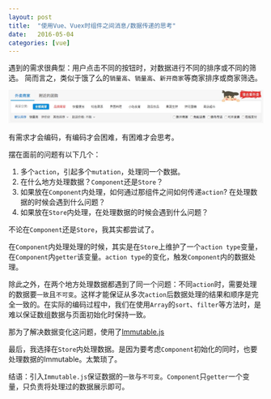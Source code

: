 ```yaml
---
layout: post
title:  "使用Vue、Vuex时组件之间消息/数据传递的思考"
date:   2016-05-04
categories: [vue]
---
```


遇到的需求很典型：用户点击不同的按钮时，对数据进行不同的排序或不同的筛选。
简而言之，类似于饿了么的`销量高`、`销量高`、`新开商家`等商家排序或商家筛选。

![](/images/posts/2016050401.png)

有需求才会编码，有编码才会困难，有困难才会思考。

摆在面前的问题有以下几个：
1. 多个`action`，引起多个`mutation`，处理同一个数据。
2. 在什么地方处理数据？`Component`还是`Store`？
3. 如果放在`Component`内处理，如何通过那组件之间如何传递`action`? 在处理数据的时候会遇到什么问题？
4. 如果放在`Store`内处理，在处理数据的时候会遇到什么问题？

不论在`Component`还是`Store`，我其实都尝试了。

在`Component`内处理处理的时候，其实是在`Store`上维护了一个`action type`变量，在`Component`内`getter`该变量。`action type`的变化，触发`Component`内的数据处理。

除此之外，在两个地方处理数据都遇到了同一个问题：不同`action`时，需要处理的数据要`一致`且`不可变`。这样才能保证从多次`action`后数据处理的结果和顺序是完全一致的。在实际的编码过程中，我们在使用`Array`的`sort`、`filter`等方法时，是难以保证数组数据与页面初始化时保持一致。

那为了解决数据变化这问题，使用了[Immutable.js](https://facebook.github.io/immutable-js/)

最后，我选择在`Store`内处理数据。是因为要考虑`Component`初始化的同时，也要处理数据的Immutable。太繁琐了。

结语：引入`Immutable.js`保证数据的`一致`与`不可变`。`Component`只`getter`一个变量，只负责将处理过的数据展示即可。
